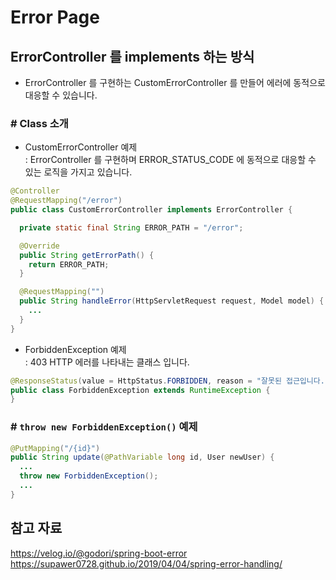 # Error Page


## ErrorController 를 implements 하는 방식
- ErrorController 를 구현하는 CustomErrorController 를 만들어 에러에 동적으로 대응할 수 있습니다. 

### # Class 소개

- CustomErrorController 예제  
: ErrorController 를 구현하며 ERROR_STATUS_CODE 에 동적으로 대응할 수 있는 로직을 가지고 있습니다.

```java
@Controller
@RequestMapping("/error")
public class CustomErrorController implements ErrorController {

  private static final String ERROR_PATH = "/error";

  @Override
  public String getErrorPath() {
    return ERROR_PATH;
  }

  @RequestMapping("")
  public String handleError(HttpServletRequest request, Model model) {
    ...
  }
}
```

- ForbiddenException 예제  
: 403 HTTP 에러를 나타내는 클래스 입니다.

```java
@ResponseStatus(value = HttpStatus.FORBIDDEN, reason = "잘못된 접근입니다.")
public class ForbiddenException extends RuntimeException {
}
```

### # `throw new ForbiddenException()` 예제
```java
@PutMapping("/{id}")
public String update(@PathVariable long id, User newUser) {
  ...
  throw new ForbiddenException();
  ...
}
```  
## 참고 자료
https://velog.io/@godori/spring-boot-error  
https://supawer0728.github.io/2019/04/04/spring-error-handling/
